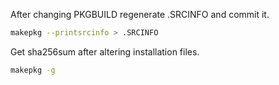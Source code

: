 After changing PKGBUILD regenerate .SRCINFO and commit it.

```bash
makepkg --printsrcinfo > .SRCINFO
```



Get sha256sum after altering installation files.

```bash
makepkg -g
```

